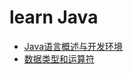# learn Java
* [Java语言概述与开发环境](https://github.com/passerby223/LearnJava/blob/master/src/com/abc/part_one/Java%E8%AF%AD%E8%A8%80%E6%A6%82%E8%BF%B0%E4%B8%8E%E5%BC%80%E5%8F%91%E7%8E%AF%E5%A2%83.md)
* [数据类型和运算符](https://github.com/passerby223/LearnJava/blob/master/src/com/abc/part_two/%E6%95%B0%E6%8D%AE%E7%B1%BB%E5%9E%8B%E5%92%8C%E8%BF%90%E7%AE%97%E7%AC%A6.md)